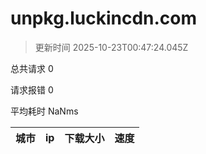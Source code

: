 
  # unpkg.luckincdn.com

  > 更新时间 2025-10-23T00:47:24.045Z
  
  总共请求 0

  请求报错 0

  平均耗时 NaNms

|城市|ip|下载大小|速度|
|-----|----------|---|---|

  